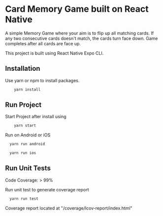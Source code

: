 # Card Memory Game built on React Native

A simple Memory Game where your aim is to flip up all matching cards. If any two consecutive cards doesn't match, the cards turn face down. Game completes after all cards are face up.

This project is built using React Native Expo CLI.

## Installation

Use yarn or npm to install packages.

```bash
    yarn install
```

## Run Project

Start Project after install using

```bash
    yarn start
```

Run on Android or iOS

```bash
  yarn run android
```

```bash
  yarn run ios
```

## Run Unit Tests

Code Coverage: > 99%

Run unit test to generate coverage report

```bash
  yarn run test
```

Coverage report located at "<projRootDir>/coverage/lcov-report/index.html"
